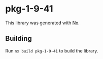 # pkg-1-9-41

This library was generated with [Nx](https://nx.dev).

## Building

Run `nx build pkg-1-9-41` to build the library.
